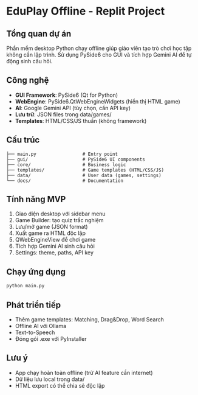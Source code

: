 # EduPlay Offline - Replit Project

## Tổng quan dự án

Phần mềm desktop Python chạy offline giúp giáo viên tạo trò chơi học tập không cần lập trình. Sử dụng PySide6 cho GUI và tích hợp Gemini AI để tự động sinh câu hỏi.

## Công nghệ

- **GUI Framework**: PySide6 (Qt for Python)
- **WebEngine**: PySide6.QtWebEngineWidgets (hiển thị HTML game)
- **AI**: Google Gemini API (tùy chọn, cần API key)
- **Lưu trữ**: JSON files trong data/games/
- **Templates**: HTML/CSS/JS thuần (không framework)

## Cấu trúc

```
├── main.py                 # Entry point
├── gui/                    # PySide6 UI components
├── core/                   # Business logic
├── templates/              # Game templates (HTML/CSS/JS)
├── data/                   # User data (games, settings)
└── docs/                   # Documentation
```

## Tính năng MVP

1. Giao diện desktop với sidebar menu
2. Game Builder: tạo quiz trắc nghiệm
3. Lưu/mở game (JSON format)
4. Xuất game ra HTML độc lập
5. QWebEngineView để chơi game
6. Tích hợp Gemini AI sinh câu hỏi
7. Settings: theme, paths, API key

## Chạy ứng dụng

```bash
python main.py
```

## Phát triển tiếp

- Thêm game templates: Matching, Drag&Drop, Word Search
- Offline AI với Ollama
- Text-to-Speech
- Đóng gói .exe với PyInstaller

## Lưu ý

- App chạy hoàn toàn offline (trừ AI feature cần internet)
- Dữ liệu lưu local trong data/
- HTML export có thể chia sẻ độc lập
